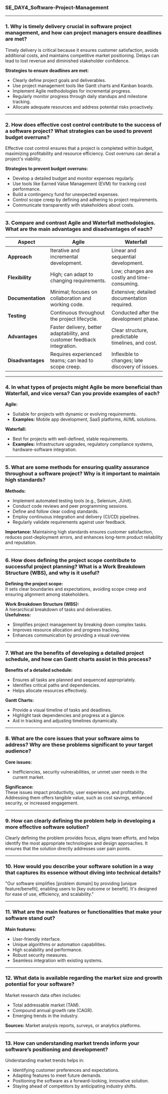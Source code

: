 ### **SE_DAY4_Software-Project-Management**

---

### **1. Why is timely delivery crucial in software project management, and how can project managers ensure deadlines are met?**
Timely delivery is critical because it ensures customer satisfaction, avoids additional costs, and maintains competitive market positioning. Delays can lead to lost revenue and diminished stakeholder confidence.

**Strategies to ensure deadlines are met:**
- Clearly define project goals and deliverables.
- Use project management tools like Gantt charts and Kanban boards.
- Implement Agile methodologies for incremental progress.
- Regularly monitor progress through daily standups and milestone tracking.
- Allocate adequate resources and address potential risks proactively.

---

### **2. How does effective cost control contribute to the success of a software project? What strategies can be used to prevent budget overruns?**
Effective cost control ensures that a project is completed within budget, maximizing profitability and resource efficiency. Cost overruns can derail a project's viability.

**Strategies to prevent budget overruns:**
- Develop a detailed budget and monitor expenses regularly.
- Use tools like Earned Value Management (EVM) for tracking cost performance.
- Build a contingency fund for unexpected expenses.
- Control scope creep by defining and adhering to project requirements.
- Communicate transparently with stakeholders about costs.

---

### **3. Compare and contrast Agile and Waterfall methodologies. What are the main advantages and disadvantages of each?**

| **Aspect**            | **Agile**                                               | **Waterfall**                                          |
|-----------------------|-------------------------------------------------------|-----------------------------------------------------|
| **Approach**          | Iterative and incremental development.                | Linear and sequential development.                 |
| **Flexibility**       | High; can adapt to changing requirements.             | Low; changes are costly and time-consuming.        |
| **Documentation**     | Minimal; focuses on collaboration and working code.   | Extensive; detailed documentation required.        |
| **Testing**           | Continuous throughout the project lifecycle.          | Conducted after the development phase.             |
| **Advantages**        | Faster delivery, better adaptability, and customer feedback integration. | Clear structure, predictable timelines, and cost. |
| **Disadvantages**     | Requires experienced teams; can lead to scope creep.  | Inflexible to changes; late discovery of issues.   |

---

### **4. In what types of projects might Agile be more beneficial than Waterfall, and vice versa? Can you provide examples of each?**

**Agile:**  
- Suitable for projects with dynamic or evolving requirements.  
- **Examples:** Mobile app development, SaaS platforms, AI/ML solutions.

**Waterfall:**  
- Best for projects with well-defined, stable requirements.  
- **Examples:** Infrastructure upgrades, regulatory compliance systems, hardware-software integration.

---

### **5. What are some methods for ensuring quality assurance throughout a software project? Why is it important to maintain high standards?**

**Methods:**
- Implement automated testing tools (e.g., Selenium, JUnit).
- Conduct code reviews and peer programming sessions.
- Define and follow clear coding standards.
- Employ continuous integration and delivery (CI/CD) pipelines.
- Regularly validate requirements against user feedback.

**Importance:**
Maintaining high standards ensures customer satisfaction, reduces post-deployment errors, and enhances long-term product reliability and reputation.

---

### **6. How does defining the project scope contribute to successful project planning? What is a Work Breakdown Structure (WBS), and why is it useful?**

**Defining the project scope:**  
It sets clear boundaries and expectations, avoiding scope creep and ensuring alignment among stakeholders.

**Work Breakdown Structure (WBS):**  
A hierarchical breakdown of tasks and deliverables.  
**Usefulness:**  
- Simplifies project management by breaking down complex tasks.
- Improves resource allocation and progress tracking.
- Enhances communication by providing a visual overview.

---

### **7. What are the benefits of developing a detailed project schedule, and how can Gantt charts assist in this process?**

**Benefits of a detailed schedule:**  
- Ensures all tasks are planned and sequenced appropriately.  
- Identifies critical paths and dependencies.  
- Helps allocate resources effectively.

**Gantt Charts:**  
- Provide a visual timeline of tasks and deadlines.
- Highlight task dependencies and progress at a glance.
- Aid in tracking and adjusting timelines dynamically.

---

### **8. What are the core issues that your software aims to address? Why are these problems significant to your target audience?**

**Core issues:**  
- Inefficiencies, security vulnerabilities, or unmet user needs in the current market.

**Significance:**  
These issues impact productivity, user experience, and profitability. Addressing them offers tangible value, such as cost savings, enhanced security, or increased engagement.

---

### **9. How can clearly defining the problem help in developing a more effective software solution?**

Clearly defining the problem provides focus, aligns team efforts, and helps identify the most appropriate technologies and design approaches. It ensures that the solution directly addresses user pain points.

---

### **10. How would you describe your software solution in a way that captures its essence without diving into technical details?**

"Our software simplifies [problem domain] by providing [unique feature/benefit], enabling users to [key outcome or benefit]. It's designed for ease of use, efficiency, and scalability."

---

### **11. What are the main features or functionalities that make your software stand out?**

**Main features:**
- User-friendly interface.  
- Unique algorithms or automation capabilities.  
- High scalability and performance.  
- Robust security measures.  
- Seamless integration with existing systems.

---

### **12. What data is available regarding the market size and growth potential for your software?**

Market research data often includes:
- Total addressable market (TAM).
- Compound annual growth rate (CAGR).
- Emerging trends in the industry.

**Sources:** Market analysis reports, surveys, or analytics platforms.

---

### **13. How can understanding market trends inform your software’s positioning and development?**

Understanding market trends helps in:
- Identifying customer preferences and expectations.
- Adapting features to meet future demands.
- Positioning the software as a forward-looking, innovative solution.  
- Staying ahead of competitors by anticipating industry shifts.
